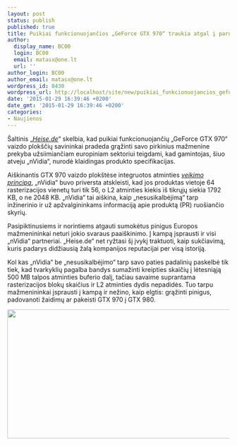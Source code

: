 ```yaml
---
layout: post
status: publish
published: true
title: Puikiai funkcionuojančios „GeForce GTX 970“ traukia atgal į parduotuves
author:
  display_name: BC00
  login: BC00
  email: matasx@one.lt
  url: ''
author_login: BC00
author_email: matasx@one.lt
wordpress_id: 8430
wordpress_url: http://localhost/site/new/puikiai_funkcionuojancios_geforce_gtx_970_traukia_atgal_i_parduotuves/
date: '2015-01-29 16:39:46 +0200'
date_gmt: '2015-01-29 16:39:46 +0200'
categories:
- Naujienos
---
```

<p>
	&Scaron;altinis &bdquo;<a href="http://www.heise.de/newsticker/meldung/GeForce-GTX-970-Nvidia-laesst-Haendler-und-Kunden-im-Regen-stehen-2531359.html"><em>Heise.de</em></a>&ldquo; skelbia, kad puikiai funkcionuojančių &bdquo;GeForce GTX 970&ldquo; vaizdo plok&scaron;čių savininkai pradeda grąžinti savo pirkinius mažmenine prekyba užsiimiančiam europiniam sektoriui teigdami, kad gamintojas, &scaron;iuo atveju &bdquo;nVidia&ldquo;, nurodė klaidingas produkto specifikacijas.</p>
<p>
	Ai&scaron;kinantis GTX 970 vaizdo plok&scaron;tėse integruotos atminties <a href="http://www.technews.lt/naujiena/n/a/geforce_gtx_970_galimai_turi_atminties_isnaudojimo_defekta.html"><em>veikimo principą</em></a>, &bdquo;nVidia&ldquo; buvo priversta atskleisti, kad jos produktas vietoje 64 rasterizacijos vienetų turi tik 56, o L2 atminties kiekis i&scaron; tikrųjų siekia 1792 KB, o ne 2048 KB. &bdquo;nVidia&ldquo; tai ai&scaron;kina, kaip &bdquo;nesusikalbėjimą&ldquo; tarp inžinerinio ir už apžvalgininkams informaciją apie produktą (PR) ruo&scaron;iančio skyrių.</p>
<p>
	Pasipiktinusiems ir norintiems atgauti sumokėtus pinigus Europos mažmenininkai neturi jokio svaraus paai&scaron;kinimo. Į kampą įsprausti ir visi &bdquo;nVidia&ldquo; partneriai. &bdquo;Heise.de&ldquo; net ryžtasi &scaron;į įvykį traktuoti, kaip sukčiavimą, kuris padarys didžiausią žalą kompanijos reputacijai per visą istoriją.</p>
<p>
	Kol kas &bdquo;nVidia&ldquo; be &bdquo;nesusikalbėjimo&ldquo; tarp savo paties padalinių paskelbė tik tiek, kad tvarkyklių pagalba bandys sumažinti kreipties skaičių į lėtesniąją 500 MB talpos atminties buferio dalį, tačiau savaime suprantama rasterizacijos blokų skaičius ir L2 atminties dydis nepadidės. Tuo tarpu mažmenininkai įsprausti į kampą ir nežino, kaip elgtis: grąžinti pinigus, padovanoti žaidimų ar pakeisti GTX 970 į GTX 980.</p>
<p>
	<img alt="" src="http://technews.lt/userfiles/148a.jpg" style="width: 520px; height: 293px;" /></p>
